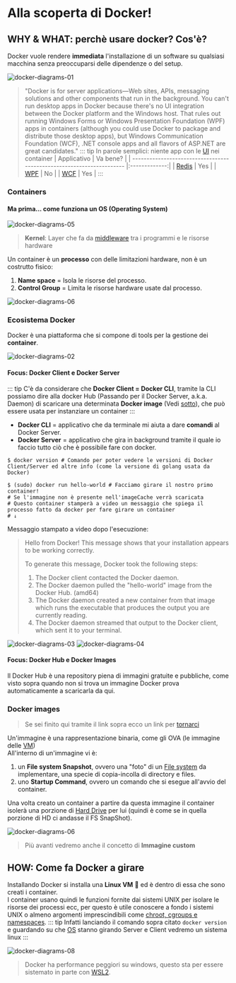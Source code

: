 # Alla scoperta di Docker!

## WHY & WHAT: perchè usare docker? Cos'è?
Docker vuole rendere **immediata** l'installazione di un software su qualsiasi macchina senza preoccuparsi delle dipendenze o del setup.

![docker-diagrams-01](./assets/docker-diagrams-01.png)

> "Docker is for server applications—Web sites, APIs, messaging solutions and other components that run in the background. You can't run desktop apps in Docker because there's no UI integration between the Docker platform and the Windows host. That rules out running Windows Forms or Windows Presentation Foundation (WPF) apps in containers (although you could use Docker to package and distribute those desktop apps), but Windows Communication Foundation (WCF), .NET console apps and all flavors of ASP.NET are great candidates."
::: tip
In parole semplici: niente app con le [UI](https://it.wikipedia.org/wiki/Interfaccia_utente) nei container
| Applicativo                                                           | Va bene?      |
| --------------------------------------------------------------------- |:-------------:|
| [Redis](https://redis.io/)                                            | Yes           |
| [WPF](https://it.wikipedia.org/wiki/Windows_Presentation_Foundation)  | No            |
| [WCF](https://it.wikipedia.org/wiki/Windows_Communication_Foundation) | Yes           |
:::

### Containers

#### Ma prima... come funziona un OS (Operating System)

![docker-diagrams-05](./assets/docker-diagrams-05.png)

> **Kernel**: Layer che fa da [middleware](https://it.wikipedia.org/wiki/Middleware) tra i programmi e le risorse hardware

Un container è un **processo** con delle limitazioni hardware, non è un costrutto fisico:
1. **Name space** = Isola le risorse del processo.
2. **Control Group** = Limita le risorse hardware usate dal processo.

![docker-diagrams-06](./assets/docker-diagrams-06.png)

### Ecosistema Docker
Docker è una piattaforma che si compone di tools per la gestione dei **container**.

![docker-diagrams-02](./assets/docker-diagrams-02.png)

#### Focus: Docker Client e Docker Server
::: tip
C'è da considerare che **Docker Client = Docker CLI**, tramite la CLI possiamo dire alla docker Hub (Passando per il Docker Server, a.k.a. Daemon) di scaricare una determinata **Docker image** (Vedi [sotto](./#docker-images)), che può essere usata per instanziare un container
:::
- **Docker CLI** = applicativo che da terminale mi aiuta a dare **comandi** al Docker Server.
- **Docker Server** = applicativo che gira in background tramite il quale io faccio tutto ciò che è possibile fare con docker.
``` sh{4}
$ docker version # Comando per poter vedere le versioni di Docker Client/Server ed altre info (come la versione di golang usata da Docker)

$ (sudo) docker run hello-world # Facciamo girare il nostro primo container!
# Se l'immagine non è presente nell'imageCache verrà scaricata
# Questo container stamperà a video un messaggio che spiega il processo fatto da docker per fare girare un container
# ↓
```
Messaggio stampato a video dopo l'esecuzione:
> Hello from Docker!
> This message shows that your installation appears to be working correctly.
>
> To generate this message, Docker took the following steps:
>  1. The Docker client contacted the Docker daemon.
>  2. The Docker daemon pulled the "hello-world" image from the Docker Hub.
>     (amd64)
>  3. The Docker daemon created a new container from that image which runs the
>     executable that produces the output you are currently reading.
>  4. The Docker daemon streamed that output to the Docker client, which sent it
>     to your terminal.


![docker-diagrams-03](./assets/docker-diagrams-03.png)
![docker-diagrams-04](./assets/docker-diagrams-04.png)

#### Focus: Docker Hub e Docker Images
Il Docker Hub è una repository piena di immagini gratuite e pubbliche, come visto sopra quando non si trova un immagine Docker prova automaticamente a scaricarla da qui.


### Docker images
> Se sei finito qui tramite il link sopra ecco un link per [tornarci](./#focus-docker-client-e-docker-server)

Un'immagine è una rappresentazione binaria, come gli OVA (le immagine delle [VM](https://it.wikipedia.org/wiki/Macchina_virtuale))<br>
All'interno di un'immagine vi è:
1. un **File system Snapshot**, ovvero una "foto" di un [File system](https://it.wikipedia.org/wiki/File_system) da implementare, una specie di copia-incolla di directory e files.
2. uno **Startup Command**, ovvero un comando che si esegue all'avvio del container.

Una volta creato un container a partire da questa immagine il container isolerà una porzione di [Hard Drive](https://it.wikipedia.org/wiki/Disco_rigido) per lui (quindi è come se in quella porzione di HD ci andasse il FS SnapShot).

![docker-diagrams-06](./assets/docker-diagrams-07.png)

> Più avanti vedremo anche il concetto di **Immagine custom**

## HOW: Come fa Docker a girare
Installando Docker si installa una **Linux VM** :penguin: ed è dentro di essa che sono creati i container.<br> I container usano quindi le funzioni fornite dai sistemi UNIX per isolare le risorse dei processi ecc, per questo è utile conoscere a fondo i sistemi UNIX o almeno argomenti imprescindibili come [chroot, cgroups e namespaces](./chroot-cgroups-namespaces.md).
::: tip
Infatti lanciando il comando sopra citato `docker version` e guardando su che [OS](https://it.wikipedia.org/wiki/Sistema_operativo) stanno girando Server e Client vedremo un sistema linux
:::

![docker-diagrams-08](./assets/docker-diagrams-08.png)

> Docker ha performance peggiori su windows, questo sta per essere sistemato in parte con [WSL2](https://docs.microsoft.com/en-us/windows/wsl/wsl2-about).
